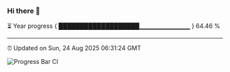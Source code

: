 ### Hi there 👋

⏳ Year progress { ███████████████████▁▁▁▁▁▁▁▁▁▁▁ } 64.46 %

---

⏰ Updated on Sun, 24 Aug 2025 06:31:24 GMT

![Progress Bar CI](https://github.com/liununu/liununu/workflows/Progress%20Bar%20CI/badge.svg)
